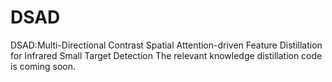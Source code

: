 # DSAD
DSAD:Multi-Directional Contrast Spatial Attention-driven Feature Distillation for Infrared Small Target Detection
The relevant knowledge distillation code is coming soon.
